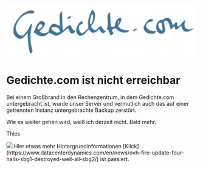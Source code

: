 <img src="gedichte_com.png">

# Gedichte.com ist nicht erreichbar

Bei einem Gro&szlig;brand in den Rechenzentrum, in dem Gedichte.com untergebracht ist, wurde unser Server und vermutlich auch das auf einer getrennten Instanz untergebrachte Backup zerst&ouml;rt. 

Wie es weiter gehen wird, wei&szlig; ich derzeit nicht. Bald mehr.

Thies


<img src="https://pbs.twimg.com/media/EwG6KMxWYAs_lkY?format=jpg&name=large">
Hier etwas mehr Hintergrundinformationen [Klick](https://www.datacenterdynamics.com/en/news/ovh-fire-update-four-halls-sbg1-destroyed-well-all-sbg2/) ist passiert.

